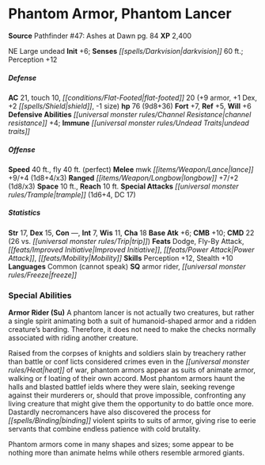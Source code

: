 ﻿---
cssclass: [monsters]
title1: Phantom Armor, Phantom Lancer
title2: Phantom Lancer
CR: 6
sources:
- name: 'Pathfinder #47: Ashes at Dawn'
  page: 84
  link: http://paizo.com/store/games/roleplayingGames/p/pathfinderRPG/paizo/pathfinderAdventurePath/carrionCrown/v5748btpy8lv2
XP: 2400
alignment: NE
size: Large
type: undead
initiative:
  bonus: 6
senses:
  darkvision: 60
AC:
  AC: 21
  touch: 10
  flat_footed: 20
  components:
    armor: 9
    dex: 1
    shield: 2
    size: -1
HP:
  HP: 76
  long: 9d8+36
saves:
  fort: 7
  ref: 5
  will: 6
defensive_abilities:
- channel resistance +4
immunities:
- undead traits
speeds:
  base: 40
  fly: 40
  fly_maneuverability: perfect
attacks:
  melee:
  - - text: mwk lance +9/+4 (1d8+4/x3)
      entries:
      - - damage: 1d8+4
          crit_multiplier: 3
      attack: mwk lance
      bonus:
      - 9
      - 4
  ranged:
  - - text: longbow +7/+2 (1d8/x3)
      entries:
      - - damage: 1d8
          crit_multiplier: 3
      attack: longbow
      bonus:
      - 7
      - 2
  special:
  - trample (1d6+4, DC 17)
space: 10
reach: 10
ability_scores:
  STR: 17
  DEX: 15
  CON:
  INT: 7
  WIS: 11
  CHA: 18
BAB: 6
CMB: 10
CMD: 22
CMD_other: 26 vs. trip
feats:
- name: Dodge
- name: Fly-By Attack
- name: Improved Initiative
- name: Power Attack
- name: Mobility
skills:
  Perception: 12
  Stealth: 10
languages:
- Common (cannot speak)
special_qualities:
- armor rider
- freeze
special_abilities:
  Armor Rider (Su): |-
    A phantom lancer is not actually two creatures, but rather a single spirit animating both a suit of humanoid-shaped armor and a ridden creature's barding. Therefore, it does not need to make the checks normally associated with riding another creature.

    Raised from the corpses of knights and soldiers slain by treachery rather than battle or conf licts considered crimes even in the heat of war, phantom armors appear as suits of animate armor, walking or f loating of their own accord. Most phantom armors haunt the halls and blasted battlef ields where they were slain, seeking revenge against their murderers or, should that prove impossible, confronting any living creature that might give them the opportunity to do battle once more. Dastardly necromancers have also discovered the process for binding violent spirits to suits of armor, giving rise to eerie servants that combine endless patience with cold brutality.

    Phantom armors come in many shapes and sizes; some appear to be nothing more than animate helms while others resemble armored giants.
desc_long: ''

---

# Phantom Armor, Phantom Lancer

**Source** Pathfinder #47: Ashes at Dawn pg. 84
**XP** 2,400

NE Large undead
**Init** +6; **Senses** _[[spells/Darkvision|darkvision]]_ 60 ft.; Perception +12

##### Defense

**AC** 21, touch 10, _[[conditions/Flat-Footed|flat-footed]]_ 20 (+9 armor, +1 Dex, +2 _[[spells/Shield|shield]]_, -1 size)
**hp** 76 (9d8+36)
**Fort** +7, **Ref** +5, **Will** +6
**Defensive Abilities** _[[universal monster rules/Channel Resistance|channel resistance]]_ +4; **Immune** _[[universal monster rules/Undead Traits|undead traits]]_

##### Offense
**Speed** 40 ft., fly 40 ft. (perfect)
**Melee** mwk _[[items/Weapon/Lance|lance]]_ +9/+4 (1d8+4/x3)
**Ranged** _[[items/Weapon/Longbow|longbow]]_ +7/+2 (1d8/x3)
**Space** 10 ft., **Reach** 10 ft.
**Special Attacks** _[[universal monster rules/Trample|trample]]_ (1d6+4, DC 17)

##### Statistics
**Str** 17, **Dex** 15, **Con** —, **Int** 7, **Wis** 11, **Cha** 18
**Base Atk** +6; **CMB** +10; **CMD** 22 (26 vs. _[[universal monster rules/Trip|trip]]_)
**Feats** Dodge, Fly-By Attack, _[[feats/Improved Initiative|Improved Initiative]]_, _[[feats/Power Attack|Power Attack]]_, _[[feats/Mobility|Mobility]]_
**Skills** Perception +12, Stealth +10
**Languages** Common (cannot speak)
**SQ** armor rider, _[[universal monster rules/Freeze|freeze]]_

### Special Abilities

**Armor Rider (Su)** A phantom lancer is not actually two creatures, but rather a single spirit animating both a suit of humanoid-shaped armor and a ridden creature’s barding. Therefore, it does not need to make the checks normally associated with riding another creature.

Raised from the corpses of knights and soldiers slain by treachery rather than battle or conf licts considered crimes even in the _[[universal monster rules/Heat|heat]]_ of war, phantom armors appear as suits of animate armor, walking or f loating of their own accord. Most phantom armors haunt the halls and blasted battlef ields where they were slain, seeking revenge against their murderers or, should that prove impossible, confronting any living creature that might give them the opportunity to do battle once more. Dastardly necromancers have also discovered the process for _[[spells/Binding|binding]]_ violent spirits to suits of armor, giving rise to eerie servants that combine endless patience with cold brutality.

Phantom armors come in many shapes and sizes; some appear to be nothing more than animate helms while others resemble armored giants.